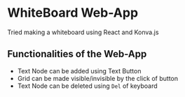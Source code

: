 # WhiteBoard Web-App
Tried making a whiteboard using React and Konva.js

## Functionalities of the Web-App
* Text Node can be added using Text Button
* Grid can be made visible/invisible by the click of button
* Text Node can be deleted using `Del` of keyboard 
